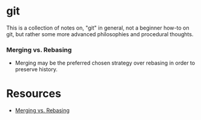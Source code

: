 # git

This is a collection of notes on, "git" in general, not a beginner how-to on git, but rather some more advanced philosophies and procedural thoughts.

### Merging vs. Rebasing

* Merging may be the preferred chosen strategy over rebasing in order to preserve history.



# Resources

* [Merging vs. Rebasing](https://www.atlassian.com/git/tutorials/merging-vs-rebasing)